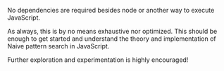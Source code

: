 No dependencies are required besides node or another way to execute JavaScript.

As always, this is by no means exhaustive nor optimized. This should be enough to get started and understand the theory and implementation of Naive pattern search in JavaScript.

Further exploration and experimentation is highly encouraged!